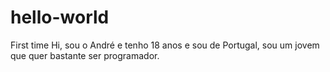 # hello-world
First time
Hi, sou o André e tenho 18 anos e sou de Portugal, sou um jovem que quer bastante ser programador.
